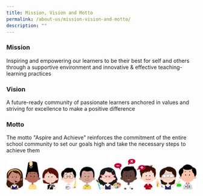 ```yaml
---
title: Mission, Vision and Motto
permalink: /about-us/mission-vision-and-motto/
description: ""
---
```

### Mission

Inspiring and empowering our learners to be their best for self and others through a supportive environment and innovative & effective teaching-learning practices

### Vision

A future-ready community of passionate learners anchored in values and striving for excellence to make a positive difference

### Motto

The motto "Aspire and Achieve" reinforces the commitment of the entire school community to set our goals high and take the necessary steps to achieve them

![](/images/kids.png)